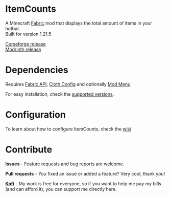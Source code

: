 # ItemCounts

A Minecraft [Fabric](https://fabricmc.net/) mod that displays the total amount of items in your hotbar.  
Built for version 1.21.5

[Curseforge release](https://www.curseforge.com/minecraft/mc-mods/item-counts-fabric)  
[Modrinth release](https://modrinth.com/mod/item-counts)

# Dependencies

Requires [Fabric API](https://www.curseforge.com/minecraft/mc-mods/fabric-api), [Cloth Config](https://www.curseforge.com/minecraft/mc-mods/cloth-config) and optionally [Mod Menu](https://www.curseforge.com/minecraft/mc-mods/modmenu)

For easy installation, check the [supported versions](https://github.com/BlazingTwist/ItemCounts/wiki/Tested-Versions).

# Configuration

To learn about how to configure ItemCounts, check the [wiki](https://github.com/BlazingTwist/ItemCounts/wiki)

# Contribute

**Issues** - Feature requests and bug reports are welcome.

**Pull requests** - You fixed an issue or added a feature? Very cool, thank you!

[**Kofi**](https://ko-fi.com/blazingtwist0016) - My work is free for everyone, so if you want to help me pay my bills (and can afford it),
you can support me directly here.